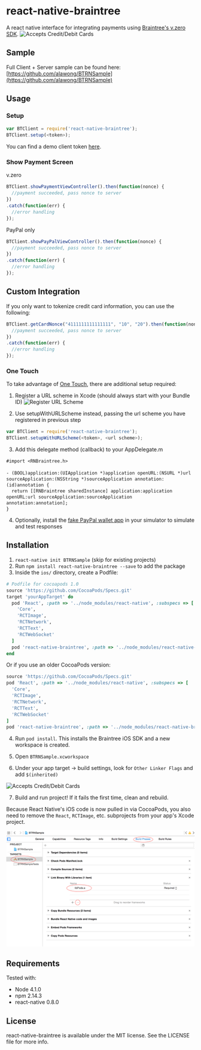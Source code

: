 # react-native-braintree

A react native interface for integrating payments using [Braintree's v.zero SDK](https://developers.braintreepayments.com/start/overview).
![Accepts Credit/Debit Cards](/Screenshots/vzero.png)

## Sample
Full Client + Server sample can be found here:
[https://github.com/alawong/BTRNSample](https://github.com/alawong/BTRNSample)

## Usage

### Setup
```js
var BTClient = require('react-native-braintree');
BTClient.setup(<token>);
```
You can find a demo client token [here](https://developers.braintreepayments.com/start/hello-client/ios/v3).

### Show Payment Screen
v.zero
```js
BTClient.showPaymentViewController().then(function(nonce) {
  //payment succeeded, pass nonce to server
})
.catch(function(err) {
  //error handling
});
```

PayPal only
```js
BTClient.showPayPalViewController().then(function(nonce) {
  //payment succeeded, pass nonce to server
})
.catch(function(err) {
  //error handling
});
```

## Custom Integration
If you only want to tokenize credit card information, you can use the following:
```js
BTClient.getCardNonce("4111111111111111", "10", "20").then(function(nonce) {
  //payment succeeded, pass nonce to server
})
.catch(function(err) {
  //error handling
});
```

### One Touch
To take advantage of [One Touch](https://developers.braintreepayments.com/guides/one-touch/overview/ios/v3), there are additional setup required:

1. Register a URL scheme in Xcode (should always start with your Bundle ID)
  ![Register URL Scheme](/Screenshots/urlscheme.png)

2. Use setupWithURLScheme instead, passing the url scheme you have registered in previous step
  ```js
  var BTClient = require('react-native-braintree');
  BTClient.setupWithURLScheme(<token>, <url scheme>);
  ```

3. Add this delegate method (callback) to your AppDelegate.m
  ```objc
  #import <RNBraintree.h>

  - (BOOL)application:(UIApplication *)application openURL:(NSURL *)url sourceApplication:(NSString *)sourceApplication annotation:(id)annotation {
    return [[RNBraintree sharedInstance] application:application openURL:url sourceApplication:sourceApplication annotation:annotation];
  }
  ```

4. Optionally, install the [fake PayPal wallet app](https://github.com/braintree/fake-wallet-app-ios) in your simulator to simulate and test responses

## Installation
1. `react-native init BTRNSample` (skip for existing projects)
2. Run `npm install react-native-braintree --save` to add the package
3. Inside the ``ios/`` directory, create a Podfile:

  ```ruby
  # Podfile for cocoapods 1.0
  source 'https://github.com/CocoaPods/Specs.git'
  target 'yourAppTarget' do
    pod 'React', :path => '../node_modules/react-native', :subspecs => [
      'Core',
      'RCTImage',
      'RCTNetwork',
      'RCTText',
      'RCTWebSocket'
    ]
    pod 'react-native-braintree', :path => '../node_modules/react-native-braintree'
  end
  ```

  Or if you use an older CocoaPods version:
  ```ruby
  source 'https://github.com/CocoaPods/Specs.git'
  pod 'React', :path => '../node_modules/react-native', :subspecs => [
    'Core',
    'RCTImage',
    'RCTNetwork',
    'RCTText',
    'RCTWebSocket'
  ]
  pod 'react-native-braintree', :path => '../node_modules/react-native-braintree'
  ```

4. Run `pod install`.  This installs the Braintree iOS SDK and a new workspace is created.

5. Open `BTRNSample.xcworkspace`

6. Under your app target -> build settings, look for `Other Linker Flags` and add `$(inherited)`

  ![Accepts Credit/Debit Cards](/Screenshots/linker.png)

7. Build and run project!  If it fails the first time, clean and rebuild.

Because React Native's iOS code is now pulled in via CocoaPods, you also need to remove the ``React``, ``RCTImage``, etc. subprojects from your app's Xcode project.

![Remove Libraries](/Screenshots/removeLibraries.png)


## Requirements

Tested with:
* Node 4.1.0
* npm 2.14.3
* react-native 0.8.0

## License

react-native-braintree is available under the MIT license. See the LICENSE file for more info.
